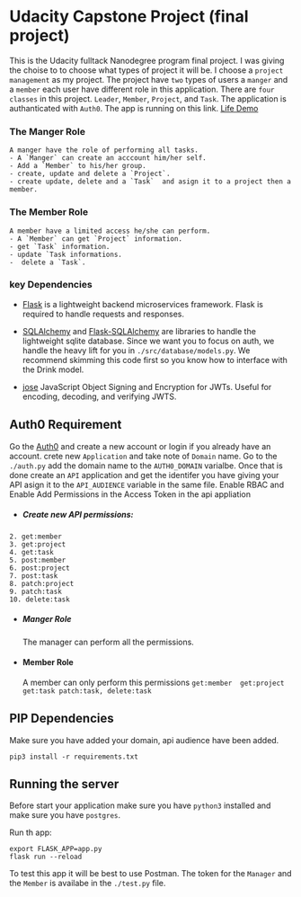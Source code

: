 # Udacity Capstone Project (final project)
This is the Udacity fulltack Nanodegree program final project. I was giving the choise to to choose what types of project it will be. I choose a `project management` as my project.
The project have `two` types of users a `manger` and a `member` each user have different role in this application. There are `four  classes` in this project. `Leader`, `Member`, `Project`, and `Task`. The application is authanticated with `Auth0`. The app is running on this link.
 [Life Demo](https://saylucapstone.herokuapp.com/)
### The Manger Role
    A manger have the role of performing all tasks.
    - A `Manger` can create an acccount him/her self.
    - Add a `Member` to his/her group.
    - create, update and delete a `Project`.
    - create update, delete and a `Task`  and asign it to a project then a member.

### The Member Role
    A member have a limited access he/she can perform.
    - A `Member` can get `Project` information.
    - get `Task` information.
    - update `Task informations.
    -  delete a `Task`.

### key Dependencies
- [Flask](http://flask.pocoo.org/)  is a lightweight backend microservices framework. Flask is required to handle requests and responses.

- [SQLAlchemy](https://www.sqlalchemy.org/) and [Flask-SQLAlchemy](https://flask-sqlalchemy.palletsprojects.com/en/2.x/) are libraries to handle the lightweight sqlite database. Since we want you to focus on auth, we handle the heavy lift for you in `./src/database/models.py`. We recommend skimming this code first so you know how to interface with the Drink model.

- [jose](https://python-jose.readthedocs.io/en/latest/) JavaScript Object Signing and Encryption for JWTs. Useful for encoding, decoding, and verifying JWTS.

## Auth0 Requirement
Go the [Auth0](https://auth0.com/) and create a new account or login if you already have an account.
crete new `Application`  and take note of `Domain` name. Go to the `./auth.py` add the domain name to the `AUTH0_DOMAIN` varialbe. Once that is done create an `API` application and get the identifer you have giving your API asign it to the `API_AUDIENCE` variable in the same file. Enable RBAC and Enable Add Permissions in the Access Token in the api appliation
-    ##### Create new API permissions:
    2. get:member
    3. get:project
    4. get:task
    5. post:member
    6. post:project
    7. post:task
    8. patch:project
    9. patch:task
    10. delete:task
- ##### Manger Role
  The manager can perform all the permissions.
- #### Member Role
  A member can only perform this permissions
  `get:member  get:project get:task patch:task, delete:task`

## PIP Dependencies
Make sure you have added your domain, api audience have been added.
```
pip3 install -r requirements.txt
```

## Running the server
Before start your application make sure you have `python3`  installed and make sure you have `postgres`. 

Run th app:
```
export FLASK_APP=app.py
flask run --reload
```

To test this app it will be best to use Postman. The token for the `Manager` and the `Member` is availabe in the `./test.py` file. 





